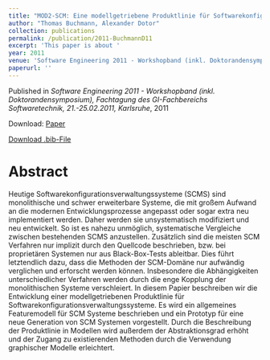 ```yaml
---
title: "MOD2-SCM: Eine modellgetriebene Produktlinie für Softwarekonfigurationsverwaltungssyteme"
author: "Thomas Buchmann, Alexander Dotor"
collection: publications
permalink: /publication/2011-BuchmannD11
excerpt: 'This paper is about '
year: 2011
venue: 'Software Engineering 2011 - Workshopband (inkl. Doktorandensymposium), Fachtagung des GI-Fachbereichs Softwaretechnik, 21.-25.02.2011, Karlsruhe'
paperurl: ''
---
```


Published in *Software Engineering 2011 - Workshopband (inkl. Doktorandensymposium), Fachtagung des GI-Fachbereichs Softwaretechnik, 21.-25.02.2011, Karlsruhe*, 2011

Download: [Paper](https://dl.gi.de/20.500.12116/19893)

[Download .bib-File](https://tbuchmann.github.io/files/BuchmannD11.bib)

Abstract
=====

Heutige Softwarekonfigurationsverwaltungssysteme (SCMS) sind monolithische und schwer erweiterbare Systeme, die mit großem Aufwand an die modernen Entwicklungsprozesse angepasst oder sogar extra neu implementiert werden. Daher werden sie unsystematisch modifiziert und neu entwickelt. So ist es nahezu unmöglich, systematische Vergleiche zwischen bestehenden SCMS anzustellen. Zusätzlich sind die meisten SCM Verfahren nur implizit durch den Quellcode beschrieben, bzw. bei proprietären Systemen nur aus Black-Box-Tests ableitbar. Dies führt letztendlich dazu, dass die Methoden der SCM-Domäne nur aufwändig verglichen und erforscht werden können. Insbesondere die Abhängigkeiten unterschiedlicher Verfahren werden durch die enge Kopplung der monolithischen Systeme verschleiert. In diesem Papier beschreiben wir die Entwicklung einer modellgetriebenen Produktlinie für Softwarekonfigurationsverwaltungssysteme. Es wird ein allgemeines Featuremodell für SCM Systeme beschrieben und ein Prototyp für eine neue Generation von SCM Systemen vorgestellt. Durch die Beschreibung der Produktlinie in Modellen wird außerdem der Abstraktionsgrad erhöht und der Zugang zu existierenden Methoden durch die Verwendung graphischer Modelle erleichtert. 